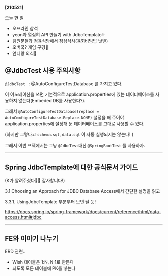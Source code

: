 **[210521]**



오늘 한 일

- 오프라인 참석
- yeon과 열심히 API 만들기 with JdbcTemplate💦
- 팀원분들과 정육식당에서 점심식사(육회비빔밥 낫밷)
- 오버쿡? 게임 구경🥒
- 언니랑 외식🍗



## @JdbcTest 사용 주의사항

`@JdbcTest ` : @AutoConfigureTestDatabase 를 가지고 있다.

이 어노테이션을 쓰면 기본적으로 application.properties에 있는 데이터베이스를 사용하지 않는다(Embeded DB를 사용한다?).

그래서 `@AutoConfigureTestDatabase(replace = AutoComfigureTestDatabase.Replace.NONE)` 설정을 해 주어야 application.properties에 설정해 둔 데이터베이스를 그대로 사용할 수 있다.

(하지만 그렇다고 `schema.sql`, `data.sql` 이 자동 실행되지는 않는다! )

그래서 이번 프젝에서는 그냥 `@JdbcTest`대신 `@SpringBootTest` 를 사용하자.



---



## Spring JdbcTemplate에 대한 공식문서 가이드 

(K가 알려주셨다🙇‍♀️ 감사합니다!)

3.1 Choosing an Approach for JDBC Database Access에서 간단한 설명을 읽고

3.3.1. UsingJdbcTemplate 부분부터 보면 될 듯!

https://docs.spring.io/spring-framework/docs/current/reference/html/data-access.html#jdbc

---



## FE와 이야기 나누기



ERD 관련..

- Wish 테이블은 1:N, N:1로 만든다
- 되도록 모든 테이블에 PK를 넣는다





